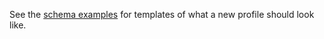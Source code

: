 See the [schema examples][] for templates of what a new profile should look like.

[schema examples]: https://github.com/opws/opws-schemata/tree/master/v0.1/examples
